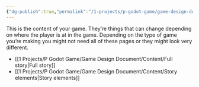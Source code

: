 ```yaml
---
{"dg-publish":true,"permalink":"/1-projects/p-godot-game/game-design-document/content/content/","pinned":true,"created":"2024-04-14T18:04:11.400+02:00","updated":"2024-04-14T19:04:53.082+02:00"}
---
```



This is the content of your game. They’re things that can change depending on where the player is at in the game. Depending on the type of game you’re making you might not need all of these pages or they might look very different.


- [[1 Projects/P Godot Game/Game Design Document/Content/Full story\|Full story]]
- [[1 Projects/P Godot Game/Game Design Document/Content/Story elements\|Story elements]]


